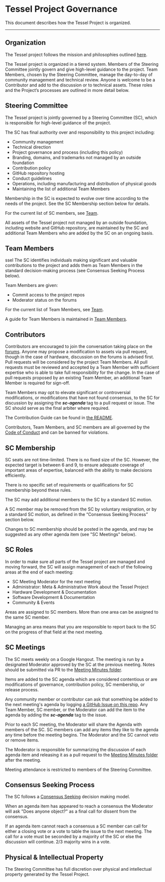 # Tessel Project Governance

This document describes how the Tessel Project is organized.

---

## Organization

The Tessel project follows the mission and philosophies outlined [here](/Mission.md).

The Tessel project is organized in a tiered system. Members of the Steering Committee jointly govern and give high-level guidance to the project. Team Members, chosen by the Steering Committee, manage the day-to-day of community management and technical review. Anyone is welcome to be a Contributor and add to the discussion or to technical assets. These roles and the Project’s processes are outlined in more detail below.

## Steering Committee

The Tessel project is jointly governed by a Steering Committee (SC), which is responsible for high-level guidance of the project.

The SC has final authority over and responsibility to this project including:

* Community management
* Technical direction
* Project governance and process (including this policy)
* Branding, domains, and trademarks not managed by an outside foundation
* Contribution policy
* GitHub repository hosting
* Conduct guidelines
* Operations, including manufacturing and distribution of physical goods
* Maintaining the list of additional Team Members

Membership in the SC is expected to evolve over time according to the needs of the project. See the SC Membership section below for details.

For the current list of SC members, see [Team](/Team.md).

All assets of the Tessel project not managed by an outside foundation, including website and GitHub repository, are maintained by the SC and additional Team Members who are added by the SC on an ongoing basis.

## Team Members
ssel
The SC identifies individuals making significant and valuable contributions to the project and adds them as Team Members in the standard decision-making process (see Consensus Seeking Process below).

Team Members are given:

* Commit access to the project repos
* Moderator status on the forums

For the current list of Team Members, see [Team](/Team.md).

A guide for Team Members is maintained in [Team Members](/TEAM-MEMBERS.md).

## Contributors

Contributors are encouraged to join the conversation taking place on the [forums](//tessel.io/forums). Anyone may propose a modification to assets via pull request, though in the case of hardware, discussion on the forums is advised first. Pull requests will be considered by the project Team Members. All pull requests must be reviewed and accepted by a Team Member with sufficient expertise who is able to take full responsibility for the change. In the case of pull requests proposed by an existing Team Member, an additional Team Member is required for sign-off.

Team Members may opt to elevate significant or controversial modifications, or modifications that have not found consensus, to the SC for discussion by assigning the ***sc-agenda*** tag to a pull request or issue. The SC should serve as the final arbiter where required.

The Contribution Guide can be found in [the README](/README.md).

Contributors, Team Members, and SC members are all governed by the [Code of Conduct](/Conduct.md) and can be banned for violations.

## SC Membership

SC seats are not time-limited.  There is no fixed size of the SC. However, the expected target is between 6 and 9, to ensure adequate coverage of important areas of expertise, balanced with the ability to make decisions efficiently.

There is no specific set of requirements or qualifications for SC membership beyond these rules.

The SC may add additional members to the SC by a standard SC motion.

A SC member may be removed from the SC by voluntary resignation, or by a standard SC motion, as defined in the “Consensus Seeking Process” section below.

Changes to SC membership should be posted in the agenda, and may be suggested as any other agenda item (see "SC Meetings" below).

## SC Roles

In order to make sure all parts of the Tessel project are managed and moving forward, the SC will assign management of each of the following areas at the end of each meeting:

* SC Meeting Moderator for the next meeting
* Administrator: Meta & Administrative Work about the Tessel Project
* Hardware Development & Documentation
* Software Development & Documentation
* Community & Events


Areas are assigned to SC members. More than one area can be assigned to the same SC member.

Managing an area means that you are responsible to report back to the SC on the progress of that field at the next meeting.

## SC Meetings

The SC meets weekly on a Google Hangout. The meeting is run by a designated Moderator approved by the SC at the previous meeting. Notes should be submitted via PR to the [Meeting Minutes folder](/tree/master/Meeting%20Minutes).

Items are added to the SC agenda which are considered contentious or are modifications of governance, contribution policy, SC membership, or release process.

Any community member or contributor can ask that something be added to the next meeting's agenda by logging [a GitHub Issue on this repo](/issues). Any Team Member, SC member, or the Moderator can add the item to the agenda by adding the ***sc-agenda*** tag to the issue.

Prior to each SC meeting, the Moderator will share the Agenda with members of the SC. SC members can add any items they like to the agenda any time before the meeting begins. The Moderator and the SC cannot veto or remove items.

The Moderator is responsible for summarizing the discussion of each agenda item and releasing it as a pull request to the [Meeting Minutes folder](/tree/master/Meeting%20Minutes) after the meeting.

Meeting attendance is restricted to members of the Steering Committee.

## Consensus Seeking Process

The SC follows a
[Consensus Seeking](http://en.wikipedia.org/wiki/Consensus-seeking_decision-making)
decision making model.

When an agenda item has appeared to reach a consensus the Moderator will ask "Does anyone object?" as a final call for dissent from the consensus.

If an agenda item cannot reach a consensus a SC member can call for either a closing vote or a vote to table the issue to the next meeting. The call for a vote must be seconded by a majority of the SC or else the discussion will continue. 2/3 majority wins in a vote.

## Physical & Intellectual Property

The Steering Committee has full discretion over physical and intellectual property generated by the Tessel Project.
